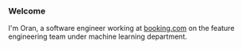 ### Welcome

I'm Oran, a software engineer working at [booking.com](https://booking.com) on the feature engineering team under machine learning department.

